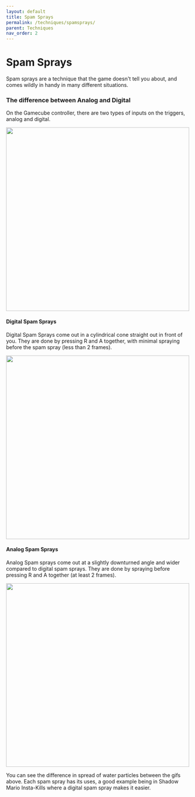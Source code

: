 ```yaml
---
layout: default
title: Spam Sprays
permalink: /techniques/spamsprays/
parent: Techniques
nav_order: 2
---
```

# Spam Sprays  

Spam sprays are a technique that the game doesn't tell you about, and comes wildly in handy in many different situations.  

### The difference between Analog and Digital  
On the Gamecube controller, there are two types of inputs on the triggers, analog and digital. 

<img src="https://i.imgur.com/dE5XXON.gif" width=500>  

#### Digital Spam Sprays  

Digital Spam Sprays come out in a cylindrical cone straight out in front of you. They are done by pressing R and A together, with minimal spraying before the spam spray (less than 2 frames).  

<img src="https://i.imgur.com/ZZZjRkB.gif" width=500>  

#### Analog Spam Sprays  

Analog Spam sprays come out at a slightly downturned angle and wider compared to digital spam sprays. They are done by spraying before pressing R and A together (at least 2 frames).  

<img src="https://i.imgur.com/wM9tP2I.gif" width=500>  

You can see the difference in spread of water particles between the gifs above. Each spam spray has its uses, a good example being in Shadow Mario Insta-Kills where a digital spam spray makes it easier.  
